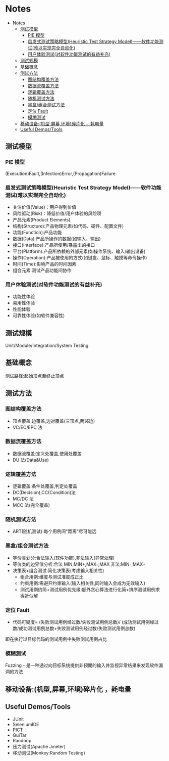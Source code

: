 # Notes

<!-- TOC -->

- [Notes](#notes)
  - [测试模型](#测试模型)
    - [PIE 模型](#pie-模型)
    - [启发式测试策略模型(Heuristic Test Strategy Model)——软件功能测试(难以实现完全自动化)](#启发式测试策略模型heuristic-test-strategy-model软件功能测试难以实现完全自动化)
    - [用户体验测试(对软件功能测试的有益补充)](#用户体验测试对软件功能测试的有益补充)
  - [测试规模](#测试规模)
  - [基础概念](#基础概念)
  - [测试方法](#测试方法)
    - [图结构覆盖方法](#图结构覆盖方法)
    - [数据流覆盖方法](#数据流覆盖方法)
    - [逻辑覆盖方法](#逻辑覆盖方法)
    - [随机测试方法](#随机测试方法)
    - [黑盒/组合测试方法](#黑盒组合测试方法)
    - [定位 Fault](#定位-fault)
    - [模糊测试](#模糊测试)
  - [移动设备:(机型,屏幕,环境)碎片化 ，耗电量](#移动设备机型屏幕环境碎片化-耗电量)
  - [Useful Demos/Tools](#useful-demostools)

<!-- /TOC -->

## 测试模型

### PIE 模型

(Execution)Fault,(Infection)Error,(Propagation)Failure

### 启发式测试策略模型(Heuristic Test Strategy Model)——软件功能测试(难以实现完全自动化)

- 关注价值(Value)：用户得到价值
- 风险驱动(Risk)：降低价值/用户体验的风险项
- 产品元素(Product Elements)
- 结构(Structure):产品物理元素(如代码、硬件、配置文件)
- 功能(Function):产品功能
- 数据(Data):产品所操作的数据(如输入、输出)
- 接口(Interface):产品所使用/暴露出的接口
- 平台(Platform):产品所依赖的外部元素(如操作系统、输入/输出设备)
- 操作(Operation):产品被使用的方式(如键盘、鼠标、触摸等命令操作)
- 时间(Time):影响产品的时间因素
- 组合元素:测试产品功能间协作

### 用户体验测试(对软件功能测试的有益补充)

- 功能性体验
- 易用性体验
- 性能体验
- 可靠性体验(如软件兼容性)

## 测试规模

Unit/Module/Integration/System Testing

## 基础概念

测试路径:起始顶点至终止顶点

## 测试方法

### 图结构覆盖方法

- 顶点覆盖,边覆盖,边对覆盖(三顶点,两邻边)
- VC/EC/EPC 法

### 数据流覆盖方法

- 数据流覆盖:定义处覆盖,使用处覆盖
- DU 法(Data&Use)

### 逻辑覆盖方法

- 逻辑覆盖:条件处覆盖,判定处覆盖
- DC(Decision),CC(Condition)法
- MC/DC 法
- MCC 法(完全覆盖)

### 随机测试方法

- ART(随机测试):每个用例间"距离"尽可能远

### 黑盒/组合测试方法

- 等价类划分:合法输入(软件功能),非法输入(异常处理)
- 等价类的边界值分析:合法 MIN,MIN+,MAX-,MAX 非法:MIN-,MAX+
- 决策表+组合测试:简化决策表(考虑输入相关性)
  - 组合用例:维度与测试准度成正比
  - 约束用例:需避开约束输入(输入相关性,同时输入会成为无效输入)
  - 测试用例约简+测试用例优先级:额外贪心算法进行化简+排序测试用例求得近似解

### 定位 Fault

- 代码可疑度=
  (失败测试用例经过数/失败测试用例总数)/
  (成功测试用例经过数/成功测试用例总数+失败测试用例经过数/失败测试用例总数)

即在执行过目标代码的测试用例中失败测试用例占比

### 模糊测试

Fuzzing - 是一种通过向目标系统提供非预期的输入并监视异常结果来发现软件漏洞的方法

## 移动设备:(机型,屏幕,环境)碎片化 ，耗电量

## Useful Demos/Tools

- JUnit
- SeleniumIDE
- PICT
- GuiTar
- Randoop
- 压力测试(Apache Jmeter)
- 移动测试(Monkey:Random Testing)
